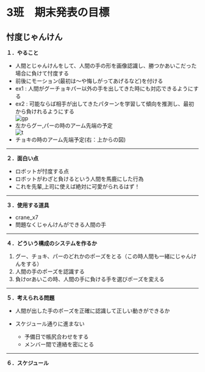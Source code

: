 # 3班　期末発表の目標
## 忖度じゃんけん
**１．やること**
- 人間とじゃんけんをして、人間の手の形を画像認識し、勝つかあいこだった場合に負けて忖度する
- 前後にモーション(最初は～や悔しがってあげるなど)を付ける
- ex1 : 人間がグーチョキパー以外の手を出してきた時にも対応できるようにする
- ex2 : 可能ならば相手が出してきたパターンを学習して傾向を推測し、最初から負けれるようにする  
![gp](https://user-images.githubusercontent.com/72371743/99650051-4a9b0100-2a98-11eb-8ee5-c0f7d4982c02.png)  
- 左からグー,パーの時のアーム先端の予定  
![t](https://user-images.githubusercontent.com/72371743/99650857-43c0be00-2a99-11eb-805b-4392df783d72.png)  
- チョキの時のアーム先端予定(右：上からの図)  
---

**２．面白い点**
- ロボットが忖度する点
- ロボットがわざと負けるという人間を馬鹿にした行為
- これを先輩,上司に使えば絶対に可愛がられるはず！

---
**３．使用する道具**
- crane_x7
- 問題なくじゃんけんができる人間の手
---

**４．どういう構成のシステムを作るか**
1. グー、チョキ、パーのどれかのポーズをとる（この時人間も一緒にじゃんけんをする）
2. 人間の手のポーズを認識する
3. 負けorあいこの時、人間の手に負ける手を選びポーズを変える



---
**５．考えられる問題**
- 人間が出した手のポーズを正確に認識して正しい動きができるか

- スケジュール通りに進まない
  - 予備日で帳尻合わせをする
  - メンバー間で連絡を密にとる
--- 

**６．スケジュール**

